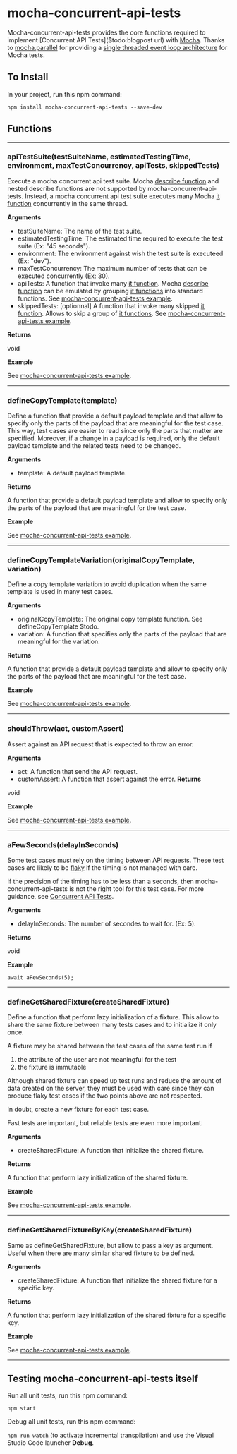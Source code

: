 # mocha-concurrent-api-tests

Mocha-concurrent-api-tests provides the core functions required to implement [Concurrent API Tests](\$todo:blogpost url) with [Mocha](https://mochajs.org/). Thanks to [mocha.parallel](https://github.com/danielstjules/mocha.parallel) for providing a [single threaded event loop architecture](https://medium.com/@sgd.daran/node-js-single-threaded-event-loop-model-dbeccf6a7c34) for Mocha tests.

## To Install

In your project, run this npm command:

`npm install mocha-concurrent-api-tests --save-dev`

## Functions

---

### apiTestSuite(testSuiteName, estimatedTestingTime, environment, maxTestConcurrency, apiTests, skippedTests)

Execute a mocha concurrent api test suite. Mocha [describe function](https://mochajs.org/#getting-started) and nested describe functions are not supported by mocha-concurrent-api-tests. Instead, a mocha concurrent api test suite executes many Mocha [it function](https://mochajs.org/#getting-started) concurrently in the same thread.

**Arguments**

- testSuiteName: The name of the test suite.
- estimatedTestingTime: The estimated time required to execute the test suite (Ex: "45 seconds").
- environment: The environment against wish the test suite is executeed (Ex: "dev").
- maxTestConcurrency: The maximum number of tests that can be executed concurrently (Ex: 30).
- apiTests: A function that invoke many [it function](https://mochajs.org/#getting-started). Mocha [describe function](https://mochajs.org/#getting-started) can be emulated by grouping [it functions](https://mochajs.org/#getting-started) into standard functions. See [mocha-concurrent-api-tests example](../example/src/allTests.apiTestSuite.ts#L11-L14).
- skippedTests: [optionnal] A function that invoke many skipped [it function](https://mochajs.org/#getting-started). Allows to skip a group of [it functions](https://mochajs.org/#getting-started). See [mocha-concurrent-api-tests example](../example/src/allTests.apiTestSuite.ts#L15-L18).

**Returns**

void

**Example**

See [mocha-concurrent-api-tests example](../example/src/allTests.apiTestSuite.ts#L6-L19).

---

### defineCopyTemplate(template)

Define a function that provide a default payload template and that allow to specify only the parts of the payload that are meaningful for the test case. This way, test cases are easier to read since only the parts that matter are specified. Moreover, if a change in a payload is required, only the default payload template and the related tests need to be changed.

**Arguments**

- template: A default payload template.

**Returns**

A function that provide a default payload template and allow to specify only the parts of the payload that are meaningful for the test case.

**Example**

See [mocha-concurrent-api-tests example](../example/src/blogPosts/blogPost.template.ts#L4-L17).

---

### defineCopyTemplateVariation(originalCopyTemplate, variation) 

Define a copy template variation to avoid duplication when the same template is used in many test cases.

**Arguments**

- originalCopyTemplate: The original copy template function. See defineCopyTemplate \$todo.
- variation: A function that specifies only the parts of the payload that are meaningful for the variation.

**Returns**

A function that provide a default payload template and allow to specify only the parts of the payload that are meaningful for the test case.

**Example**

See [mocha-concurrent-api-tests example](../example/src/blogPosts/blogPost.template.ts#L19-L23).

---

### shouldThrow(act, customAssert)

Assert against an API request that is expected to throw an error.

**Arguments**

- act: A function that send the API request.
- customAssert: A function that assert against the error.
  **Returns**

void

**Example**

See [mocha-concurrent-api-tests example](../example/src/blogPosts/blogPost.apiTest.ts#L29-L36).

---

### aFewSeconds(delayInSeconds)

Some test cases must rely on the timing between API requests. These test cases are likely to be [flaky](https://hackernoon.com/flaky-tests-a-war-that-never-ends-9aa32fdef359) if the timing is not managed with care.

If the precision of the timing has to be less than a seconds, then mocha-concurrent-api-tests is not the right tool for this test case. For more guidance, see [Concurrent API Tests]($todo).

**Arguments**

- delayInSeconds: The number of secondes to wait for. (Ex: 5).

**Returns**

void

**Example**

`await aFewSeconds(5);`

---

### defineGetSharedFixture(createSharedFixture)

Define a function that perform lazy initialization of a fixture. This allow to share the same fixture between many tests cases and to initialize it only once.

A fixture may be shared between the test cases of the same test run if

1. the attribute of the user are not meaningful for the test
2. the fixture is immutable

Although shared fixture can speed up test runs and reduce the amount of data created
on the server, they must be used with care since they can produce flaky test cases
if the two points above are not respected.

In doubt, create a new fixture for each test case.

Fast tests are important, but reliable tests are even more important.

**Arguments**

- createSharedFixture: A function that initialize the shared fixture.

**Returns**

A function that perform lazy initialization of the shared fixture.

**Example**

See [mocha-concurrent-api-tests example](../example/src/users/user.fixture.ts#L14).

---

### defineGetSharedFixtureByKey(createSharedFixture)

Same as defineGetSharedFixture, but allow to pass a key as argument. Useful when there are many similar shared fixture to be defined.

**Arguments**

- createSharedFixture: A function that initialize the shared fixture for a specific key.

**Returns**

A function that perform lazy initialization of the shared fixture for a specific key.

**Example**

See [mocha-concurrent-api-tests example](../example/src/users/user.fixture.ts#L16).

---

## Testing mocha-concurrent-api-tests itself

Run all unit tests, run this npm command:

`npm start`

Debug all unit tests, run this npm command:

`npm run watch` (to activate incremental transpilation) and use the Visual Studio Code launcher **Debug**.
